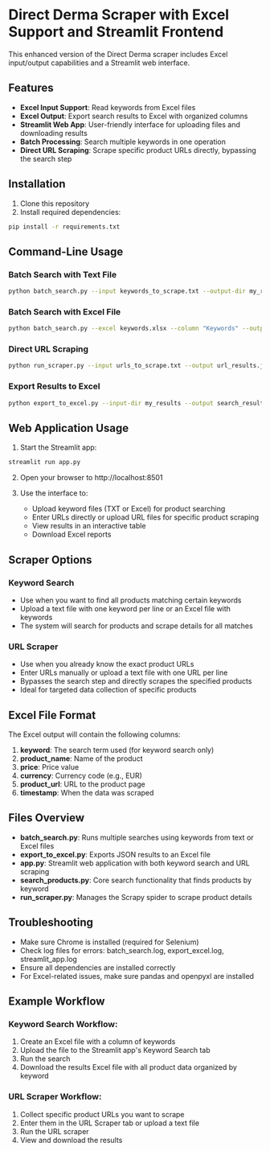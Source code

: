 # Direct Derma Scraper with Excel Support and Streamlit Frontend

This enhanced version of the Direct Derma scraper includes Excel input/output capabilities and a Streamlit web interface.

## Features

- **Excel Input Support**: Read keywords from Excel files
- **Excel Output**: Export search results to Excel with organized columns
- **Streamlit Web App**: User-friendly interface for uploading files and downloading results
- **Batch Processing**: Search multiple keywords in one operation
- **Direct URL Scraping**: Scrape specific product URLs directly, bypassing the search step

## Installation

1. Clone this repository
2. Install required dependencies:

```bash
pip install -r requirements.txt
```

## Command-Line Usage

### Batch Search with Text File

```bash
python batch_search.py --input keywords_to_scrape.txt --output-dir my_results
```

### Batch Search with Excel File

```bash
python batch_search.py --excel keywords.xlsx --column "Keywords" --output-dir my_results
```

### Direct URL Scraping

```bash
python run_scraper.py --input urls_to_scrape.txt --output url_results.json
```

### Export Results to Excel

```bash
python export_to_excel.py --input-dir my_results --output search_results.xlsx
```

## Web Application Usage

1. Start the Streamlit app:

```bash
streamlit run app.py
```

2. Open your browser to http://localhost:8501

3. Use the interface to:
   - Upload keyword files (TXT or Excel) for product searching
   - Enter URLs directly or upload URL files for specific product scraping
   - View results in an interactive table
   - Download Excel reports

## Scraper Options

### Keyword Search
- Use when you want to find all products matching certain keywords
- Upload a text file with one keyword per line or an Excel file with keywords
- The system will search for products and scrape details for all matches

### URL Scraper
- Use when you already know the exact product URLs
- Enter URLs manually or upload a text file with one URL per line
- Bypasses the search step and directly scrapes the specified products
- Ideal for targeted data collection of specific products

## Excel File Format

The Excel output will contain the following columns:
1. **keyword**: The search term used (for keyword search only)
2. **product_name**: Name of the product
3. **price**: Price value
4. **currency**: Currency code (e.g., EUR)
5. **product_url**: URL to the product page
6. **timestamp**: When the data was scraped

## Files Overview

- **batch_search.py**: Runs multiple searches using keywords from text or Excel files
- **export_to_excel.py**: Exports JSON results to an Excel file
- **app.py**: Streamlit web application with both keyword search and URL scraping
- **search_products.py**: Core search functionality that finds products by keyword
- **run_scraper.py**: Manages the Scrapy spider to scrape product details

## Troubleshooting

- Make sure Chrome is installed (required for Selenium)
- Check log files for errors: batch_search.log, export_excel.log, streamlit_app.log
- Ensure all dependencies are installed correctly
- For Excel-related issues, make sure pandas and openpyxl are installed

## Example Workflow

### Keyword Search Workflow:
1. Create an Excel file with a column of keywords
2. Upload the file to the Streamlit app's Keyword Search tab
3. Run the search
4. Download the results Excel file with all product data organized by keyword

### URL Scraper Workflow:
1. Collect specific product URLs you want to scrape
2. Enter them in the URL Scraper tab or upload a text file
3. Run the URL scraper
4. View and download the results 